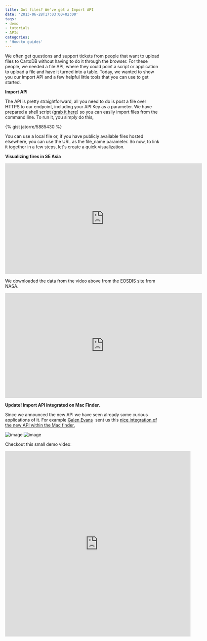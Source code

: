 ```yaml
---
title: Got files? We've got a Import API
date: '2013-06-28T17:03:00+02:00'
tags:
- demo
- tutorials
- APIs
categories:
- 'How-to guides'
---
```


We often get questions and support tickets from people that want to upload files to CartoDB without having to do it through the browser. For these people, we needed a file API, where they could point a script or application to upload a file and have it turned into a table. Today, we wanted to show you our Import API and a few helpful little tools that you can use to get started.

**Import API**

The API is pretty straightforward, all you need to do is post a file over HTTPS to our endpoint, including your API Key as a parameter. We have prepared a shell script (<a href="https://github.com/CartoDB/cartodb/blob/master/script/cdb_import.sh" target="_blank">grab it here</a>) so you can easily import files from the command line. To run it, you simply do this,

{% gist jatorre/5885430 %}

You can use a local file or, if you have publicly available files hosted elsewhere, you can use the URL as the file_name parameter. So now, to link it together in a few steps, let's create a quick visualization.

**Visualizing fires in SE Asia**

<iframe frameborder="0" height="358" src="http://player.vimeo.com/video/69321898" width="637"></iframe>

We downloaded the data from the video above from the <a href="http://earthdata.nasa.gov/data/near-real-time-data/firms/active-fire-data">EOSDIS site</a> from NASA.

<iframe frameborder="0" height="340px" src="http://osm2.cartodb.com/tables/southeast_asia_48h/embed_map?title=false&amp;description=true&amp;search=false&amp;shareable=false&amp;cartodb_logo=true&amp;scrollwheel=true&amp;sql=&amp;zoom=3&amp;center_lat=5.703447982149503&amp;center_lon=107.22656249999999" width="637px"></iframe>

**Update! Import API integrated on Mac Finder.**

Since we announced the new API we have seen already some curious applications of it. For example <a href="http://twitter.com/galen_evans">Galen Evans</a>  sent us this <a href="http://www.galenevans.org/cartodb/osx/api/2013/07/01/CartoDB_Import_API_OSX_Service.html#GrowlNotify">nice integration of the new API within the Mac finder.</a>

<img alt="image" src="http://www.galenevans.org/images/cartodb_osx_service.png"/>

<img alt="image" src="http://www.galenevans.org/images/grunt_cartodb_import.png"/>

Checkout this small demo video:

<iframe class="vine-embed" frameborder="0" height="600" src="https://vine.co/v/haTWDx12K2Y/embed/simple" width="600"></iframe>

<script charset="utf-8" src="//platform.vine.co/static/scripts/embed.js" type="text/javascript"></script>

